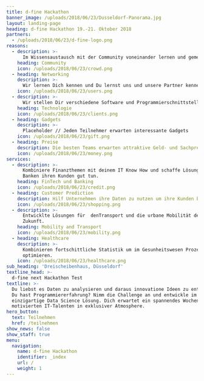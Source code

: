 ```yaml
---
title: d-fine Hackathon
banner_image: /uploads/2018/06/23/Dusseldorf-Panorama.jpg
layout: landing-page
heading: d-fine Hackathon 19.-21. Oktober 2018
partners:
  - /uploads/2018/06/23/d-fine-logo.png
reasons:
  - description: >-
      Im Wissensaustausch mit der Community voneinander lernen und gemeinsam kreative Ideen umsetzen
    heading: Community
    icon: /uploads/2018/06/23/crowd.png
  - heading: Networking
    description: >-
      Wir lernen Dich kennen und Du lernst uns und unsere Partner kennen
    icon: /uploads/2018/06/23/users.png
  - description: >-
      Wir stellen Dir verschiedene Software und Programmierschnittstellen zur Realisierung deiner Ideen zur Verfügung
    heading: Technologie
    icon: /uploads/2018/06/23/clients.png
  - heading: Gadgets
    description: >-
      Placeholder // Jeden Teilnehmer erwarten interessante Gadgets
    icon: /uploads/2018/06/23/gift.png
  - heading: Preise
    description: Die besten Teams erwarten attraktive Geld- und Sachpreise 
    icon: /uploads/2018/06/23/money.png
services:
  - description: >-
      Kombiniere Finanzthemen mit deinem IT Know How und schaffe Lösungen die
      Banken ihren Kunden gut tun.
    heading: FinTech und Banking
    icon: /uploads/2018/06/23/credit.png
  - heading: Customer Prediction
    description: Hilf Unternehmen ihre Daten zu nutzen um ihre Kunden besser zu verstehen.
    icon: /uploads/2018/06/23/shopping.png
  - description: >-
      Entwicklte Lösungen für  denTransport und die urbane Mobilität der
      Zukunft.
    heading: Mobility and Transport
    icon: /uploads/2018/06/23/mobility.png
  - heading: Healthcare
    description: >-
      Kombinieren fortschittliche Statistik um im Gesunheitswesen Prozesse zu
      optimieren.
    icon: /uploads/2018/06/23/healthcare.png
sub_heading: 'Dreischeibenhaus, Düsseldorf'
textline_head: >-
  d-fine next Hackathon Test
textline: >-
  Du liebst es Daten zu analysieren und daraus innovatione Ideen zu entwicklen?
  Du hast Programmiererfahrung? Nimm die Challenge an und entwickle im Team eine
  einzigartige Data Science Lösung. Dich erwartet ein spannendes Wochenede mit
  motivierten IT-Talenten in exklusiver Atmosphere.
hero_button:
  text: Teilnehmen
  href: /teilnehmen
show_news: false
show_staff: true
menu:
  navigation:
    name: d-fine Hackathon
    identifier: _index
    url: /
    weight: 1
---
```


